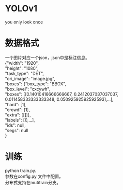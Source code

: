 # YOLOv1
you only look once
# 数据格式
一个图片对应一个json，json中是标注信息。    
{"width": "1920",    
"height": "1080",     
"task_type": "DET",     
"ori_image": "image.jpg",         
"boxes": {"box_type": "BBOX",     
         "box_level": "cxcywh",     
         "boxes": [[0.14010416666666667, 0.2412037037037037, 0.011458333333333348, 0.05092592592592593],...],    
         "hard": [1],    
         "crowd": [1],    
         "extra": [[]]},    
"labels": [0,...],    
"ids": null,    
"segs": null   
}
# 训练
python train.py.  
参数在config.py 文件中配置。  
分布式支持在mutitrain分支。   
